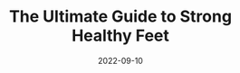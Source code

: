 ---
date: 2022-09-10
dateYear: 2022
isbn: 9781518728129
title: The Ultimate Guide to Strong Healthy Feet
subtitle: 
description: "Chronic foot problems are pervasive in modern societies and people see them as a congenital or inherent part of being human. That is wrong! You can fix your feet and avoid future problems with my step by step program. The program can reverse many foot disorders permanently."
cover: cover-ultimate-guide-to-strong-healthy-feet.jpeg
coverGoogle: https://books.google.com/books/content?id=QxsMjwEACAAJ&printsec=frontcover&img=1&zoom=1&source=gbs_api
pageCount: 58
authors: William Errol Prowse IV
publishers: CreateSpace
published: 2015-10-21
publishedYear: 2015
shelves:
- non-fiction
- health
---